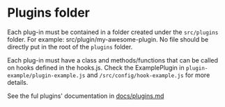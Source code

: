 # Plugins folder #

Each plug-in must be contained in a folder created under the `src/plugins` folder.
For example: src/plugin/my-awesome-plugin. No file should be directly put in the root of the `plugins` folder.

Each plug-in must have a class and methods/functions that can be called on hooks defined in the hooks.js.
Check the ExamplePlugin in `plugin-example/plugin-example.js` and `/src/config/hook-example.js` for more details.

See the ful plugins' documentation in [docs/plugins.md](../../docs/plugins.md)